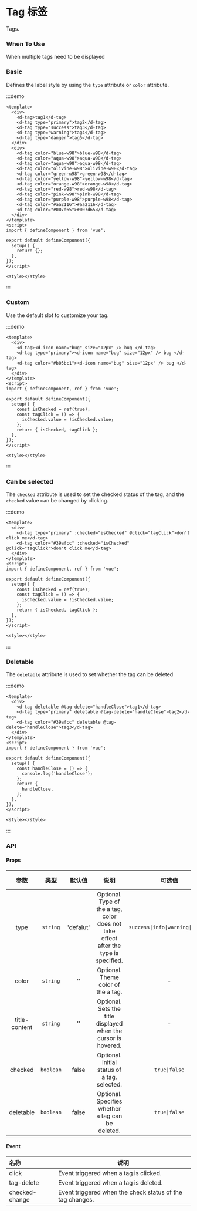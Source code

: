# Tag 标签

Tags.

### When To Use

When multiple tags need to be displayed

### Basic

Defines the label style by using the `type` attribute or `color` attribute.

:::demo

```vue
<template>
  <div>
    <d-tag>tag1</d-tag>
    <d-tag type="primary">tag2</d-tag>
    <d-tag type="success">tag3</d-tag>
    <d-tag type="warning">tag4</d-tag>
    <d-tag type="danger">tag5</d-tag>
  </div>
  <div>
    <d-tag color="blue-w98">blue-w98</d-tag>
    <d-tag color="aqua-w98">aqua-w98</d-tag>
    <d-tag color="aqua-w98">aqua-w98</d-tag>
    <d-tag color="olivine-w98">olivine-w98</d-tag>
    <d-tag color="green-w98">green-w98</d-tag>
    <d-tag color="yellow-w98">yellow-w98</d-tag>
    <d-tag color="orange-w98">orange-w98</d-tag>
    <d-tag color="red-w98">red-w98</d-tag>
    <d-tag color="pink-w98">pink-w98</d-tag>
    <d-tag color="purple-w98">purple-w98</d-tag>
    <d-tag color="#aa2116">#aa2116</d-tag>
    <d-tag color="#007d65">#007d65</d-tag>
  </div>
</template>
<script>
import { defineComponent } from 'vue';

export default defineComponent({
  setup() {
    return {};
  },
});
</script>

<style></style>
```

:::

### Custom

Use the default slot to customize your tag.

:::demo

```vue
<template>
  <div>
    <d-tag><d-icon name="bug" size="12px" /> bug </d-tag>
    <d-tag type="primary"><d-icon name="bug" size="12px" /> bug </d-tag>
    <d-tag color="#b05bc1"><d-icon name="bug" size="12px" /> bug </d-tag>
  </div>
</template>
<script>
import { defineComponent, ref } from 'vue';

export default defineComponent({
  setup() {
    const isChecked = ref(true);
    const tagClick = () => {
      isChecked.value = !isChecked.value;
    };
    return { isChecked, tagClick };
  },
});
</script>

<style></style>
```

:::

### Can be selected

The `checked` attribute is used to set the checked status of the tag, and the `checked` value can be changed by clicking.

:::demo

```vue
<template>
  <div>
    <d-tag type="primary" :checked="isChecked" @click="tagClick">don't click me</d-tag>
    <d-tag color="#39afcc" :checked="isChecked" @click="tagClick">don't click me</d-tag>
  </div>
</template>
<script>
import { defineComponent, ref } from 'vue';

export default defineComponent({
  setup() {
    const isChecked = ref(true);
    const tagClick = () => {
      isChecked.value = !isChecked.value;
    };
    return { isChecked, tagClick };
  },
});
</script>

<style></style>
```

:::

### Deletable

The `deletable` attribute is used to set whether the tag can be deleted

:::demo

```vue
<template>
  <div>
    <d-tag deletable @tag-delete="handleClose">tag1</d-tag>
    <d-tag type="primary" deletable @tag-delete="handleClose">tag2</d-tag>
    <d-tag color="#39afcc" deletable @tag-delete="handleClose">tag3</d-tag>
  </div>
</template>
<script>
import { defineComponent } from 'vue';

export default defineComponent({
  setup() {
    const handleClose = () => {
      console.log('handleClose');
    };
    return {
      handleClose,
    };
  },
});
</script>

<style></style>
```

:::

### API

#### Props

|     参数      |   类型    |  默认值   |                                         说明                                         |              可选值              |             跳转至 Demo             |
| :-----------: | :-------: | :-------: | :----------------------------------------------------------------------------------: | :------------------------------: | :---------------------------------: |
|     type      | `string`  | 'defalut' | Optional. Type of the a tag, color does not take effect after the type is specified. | `success\|info\|warning\|danger` |           [Basic](#basic)           |
|     color     | `string`  |    ''     |                         Optional. Theme color of the a tag.                          |                -                 |           [Basic](#basic)           |
| title-content | `string`  |    ''     |            Optional. Sets the title displayed when the cursor is hovered.            |                -                 |           [Basic](#basic)           |
|    checked    | `boolean` |   false   |                     Optional. Initial status of a tag. selected.                     |          `true\|false`           | [Can be selected](#can-be-selected) |
|   deletable   | `boolean` |   false   |                  Optional. Specifies whether a tag can be deleted.                   |          `true\|false`           |       [Deletable](#deletable)       |

#### Event

| 名称           | 说明                                                      |
| :------------- | --------------------------------------------------------- |
| click          | Event triggered when a tag is clicked.                    |
| tag-delete     | Event triggered when a tag is deleted.                    |
| checked-change | Event triggered when the check status of the tag changes. |
